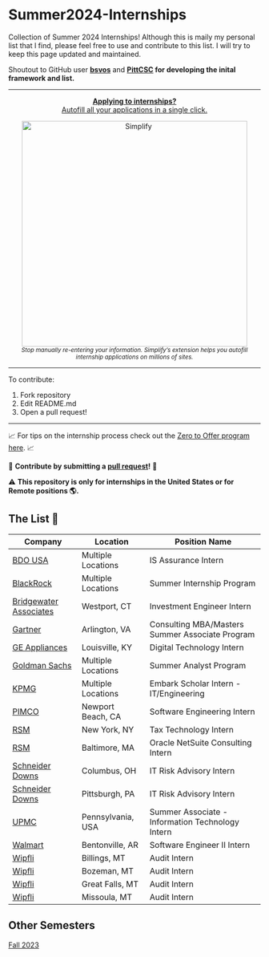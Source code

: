 # Summer2024-Internships
Collection of Summer 2024 Internships! Although this is maily my personal list that I find, please feel free to use and contribute to this list. I will try to keep this page updated and maintained. 

Shoutout to GitHub user **[bsvos](https://github.com/bsovs)** and **[PittCSC](https://github.com/pittcsc) for developing the inital framework and list.** 

---

<div align="center">
	<p>
		<a href="https://simplify.jobs/?invite=2d8fe25021b&utm_source=referral">
			<b>Applying to internships?</b>
			<br>
			Autofill all your applications in a single click.
			<br>
			<div>
				<img src="https://res.cloudinary.com/dpeo4xcnc/image/upload/v1636594918/simplify_pittcsc.png" width="450"  alt="Simplify">
			</div>
		</a>
		<sub><i>Stop manually re-entering your information. Simplify’s extension helps you autofill internship applications on millions of sites.</i></sub>
	</p>
</div>

---

To contribute:

 1. Fork repository
 2. Edit README.md
 3. Open a pull request!

---

📈 For tips on the internship process check out the [Zero to Offer program here](https://www.pittcs.wiki/zero-to-offer).  📈

🤗 **Contribute by submitting a [pull request](https://github.com/susam/gitpr#create-pull-request)!**  🤗

:warning: **This repository is only for internships in the United States or for Remote positions :earth_americas:.**

## The List 👔

| Company       | Location       | Position Name                         |
|---------------|----------------|---------------------------------------|
|[BDO USA](https://ebqb.fa.us2.oraclecloud.com/hcmUI/CandidateExperience/en/sites/BDOEntryLevelCareers/requisitions?keyword=is+assurance+intern&mode=location)|Multiple Locations|IS Assurance Intern|
|[BlackRock](https://blackrock.tal.net/vx/lang-en-GB/mobile-0/brand-3/xf-232eb66ac89a/candidate/so/pm/1/pl/1/opp/7894-Summer-Internship-Program-Americas/en-GB)|Multiple Locations|Summer Internship Program|
|[Bridgewater Associates](https://boards.greenhouse.io/bridgewater89/jobs/6570837002)|Westport, CT|Investment Engineer Intern|
|[Gartner](https://jobs.gartner.com/jobs/job/78055-consulting-mba-masters-2024-summer-associate-program-graduation-date-dec-2024-june-2025/?source=JB-10126)|Arlington, VA|Consulting MBA/Masters Summer Associate Program|
|[GE Appliances](https://haier.wd3.myworkdayjobs.com/en-US/GE_Appliances/job/USA-Louisville-KY/Summer-2024-Digital-Technology-Intern_REQ-16073)|Louisville, KY|Digital Technology Intern|
|[Goldman Sachs](https://www.goldmansachs.com/careers/students/programs/americas/summer-analyst-program.html)|Multiple Locations|Summer Analyst Program|
|[KPMG](https://www.kpmguscareers.com/jobdetail/?jobId=102392&srcCat=Internet&specSrc=Indeed)|Multiple Locations|Embark Scholar Intern - IT/Engineering|
|[PIMCO](https://pimco.wd1.myworkdayjobs.com/en-US/pimco-careers/job/Newport-Beach-CA-USA/XMLNAME-2024-Summer-Intern---Software-Engineer--US_R102876)|Newport Beach, CA|Software Engineering Intern|
|[RSM](https://jobs.rsmus.com/job/17598319/tax-technology-intern-summer-2024-new-york-ny/)| New York, NY|Tax Technology Intern|
|[RSM](https://jobs.rsmus.com/job/17580684/oracle-netsuite-consulting-intern-summer-2024-boston-ma/)|Baltimore, MA|Oracle NetSuite Consulting Intern|
|[Schneider Downs](https://schneiderdowns.csod.com/ux/ats/careersite/10/home/requisition/1097?c=schneiderdowns&source=LINKEDIN)|Columbus, OH|IT Risk Advisory Intern|
|[Schneider Downs](https://schneiderdowns.csod.com/ux/ats/careersite/10/home/requisition/1098?c=schneiderdowns&source=LINKEDIN)|Pittsburgh, PA|IT Risk Advisory Intern|
|[UPMC](https://careers.upmc.com/job/18118043/?source=upmc_CareerWebSite)|Pennsylvania, USA|Summer Associate - Information Technology Intern|
|[Walmart](https://walmart.wd5.myworkdayjobs.com/WalmartExternal/job/Bentonville-AR/XMLNAME-2024-Summer-Intern--Software-Engineer-II--Bentonville--AR-_R-1391200?source=Job_Board_Indeed_Organic_Feed&_ccid=1684448457272t82ipxaze&ittk=VHURZ0NRDH)|Bentonville, AR|Software Engineer II Intern|
|[Wipfli](https://careers.wipfli.com/jobs/entry-level-internships/us-mt-billings/audit-internship-summer-2024/5305?group=1899&mode=job&iis=LinkedIn#/)|Billings, MT|Audit Intern|
|[Wipfli](https://careers.wipfli.com/jobs/entry-level-internships/us-mt-bozeman/audit-internship-summer-2024/5304?group=1899&mode=job&iis=LinkedIn#/)|Bozeman, MT|Audit Intern|
|[Wipfli](https://careers.wipfli.com/jobs/entry-level-internships/us-mt-great-falls/audit-internship-summer-2024/5307?request_id=c558a8f4-0719-4b27-ac75-7e76492d109e:APAb7IRNmYSFgi2mae7ShGU2AtaRxUgo2Q==#/)|Great Falls, MT|Audit Intern|
|[Wipfli](https://careers.wipfli.com/jobs/entry-level-internships/us-mt-missoula/audit-internship-summer-2024/5303?request_id=c558a8f4-0719-4b27-ac75-7e76492d109e:APAb7IRNmYSFgi2mae7ShGU2AtaRxUgo2Q==#/)|Missoula, MT|Audit Intern|

## Other Semesters
[Fall 2023](https://github.com/bsovs/Fall2023-Internships)
